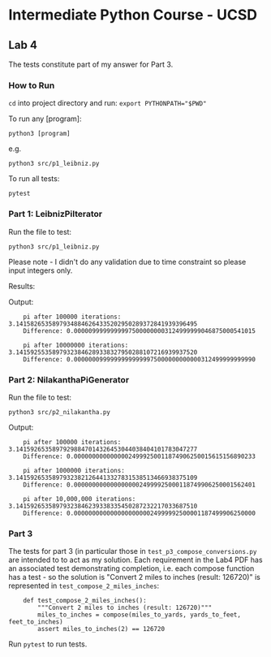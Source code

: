 # Intermediate Python Course - UCSD

## Lab 4

The tests constitute part of my answer for Part 3. 

### How to Run

`cd` into project directory and run: `export PYTHONPATH="$PWD"`

To run any [program]:

`python3 [program]`

e.g.

`python3 src/p1_leibniz.py`

To run all tests:

`pytest`


### Part 1: LeibnizPiIterator

Run the file to test:

`python3 src/p1_leibniz.py`

Please note - I didn't do any validation due to time constraint so please input integers only.

Results:

Output:

        pi after 100000 iterations: 3.14158265358979348846264335202950289372841939396495
        Difference: 0.00000999999999975000000003124999999046875000541015

        pi after 10000000 iterations: 3.14159255358979323846289338327950288107216939937520
        Difference: 0.00000009999999999999975000000000000312499999999990

### Part 2: NilakanthaPiGenerator

Run the file to test:

`python3 src/p2_nilakantha.py`

Output:

        pi after 100000 iterations: 3.14159265358979298847014326453044038404101783047277
        Difference: 0.00000000000000024999250011874906250015615156890233

        pi after 1000000 iterations: 3.14159265358979323821264413327831538513466938375109
        Difference: 0.00000000000000000024999925000118749906250001562401

        pi after 10,000,000 iterations: 3.14159265358979323846239338335450287232217033687510
        Difference: 0.00000000000000000000024999992500001187499906250000


### Part 3

The tests for part 3 (in particular those in `test_p3_compose_conversions.py` are intended to to act as my solution. Each requirement in the Lab4 PDF has an associated test demonstrating completion, i.e. each compose function has a test - so the solution is "Convert 2 miles to inches (result: 126720)" is represented in `test_compose_2_miles_inches`: 

        def test_compose_2_miles_inches():
            """Convert 2 miles to inches (result: 126720)"""
            miles_to_inches = compose(miles_to_yards, yards_to_feet, feet_to_inches)
            assert miles_to_inches(2) == 126720

Run `pytest` to run tests. 